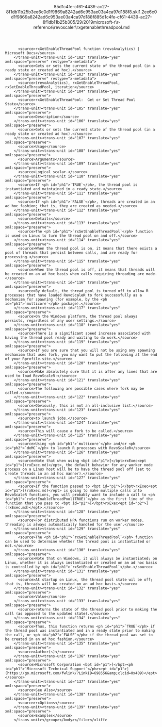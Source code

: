 <?xml version="1.0"?><xliff version="1.2" xmlns="urn:oasis:names:tc:xliff:document:1.2" xmlns:xsi="http://www.w3.org/2001/XMLSchema-instance" xsi:schemaLocation="urn:oasis:names:tc:xliff:document:1.2 xliff-core-1.2-transitional.xsd"><file datatype="xml" original="rxgetenablethreadpool.md" source-language="en-US" target-language="en-US"><header><tool tool-id="mdxliff" tool-name="mdxliff" tool-version="1.0-8ab897d" tool-company="Microsoft" /><xliffext:skl_file_name xmlns:xliffext="urn:microsoft:content:schema:xliffextensions">85d1c4fe-cf61-4439-ac27-8f1db11b25b3ee6c0d1f9869a8242ad6c953ae03a4ca97d188f8.skl</xliffext:skl_file_name><xliffext:version xmlns:xliffext="urn:microsoft:content:schema:xliffextensions">1.2</xliffext:version><xliffext:ms.openlocfilehash xmlns:xliffext="urn:microsoft:content:schema:xliffextensions">ee6c0d1f9869a8242ad6c953ae03a4ca97d188f8</xliffext:ms.openlocfilehash><xliffext:ms.sourcegitcommit xmlns:xliffext="urn:microsoft:content:schema:xliffextensions">85d1c4fe-cf61-4439-ac27-8f1db11b25b3</xliffext:ms.sourcegitcommit><xliffext:ms.lasthandoff xmlns:xliffext="urn:microsoft:content:schema:xliffextensions">05/29/2019</xliffext:ms.lasthandoff><xliffext:ms.openlocfilepath xmlns:xliffext="urn:microsoft:content:schema:xliffextensions">microsoft-r\r-reference\revoscaler\rxgetenablethreadpool.md</xliffext:ms.openlocfilepath></header><body><group id="content" extype="content"><trans-unit id="101" translate="yes" xml:space="preserve" restype="x-metadata">
          <source>rxGetEnableThreadPool function (revoAnalytics) | Microsoft Docs</source>
        </trans-unit><trans-unit id="102" translate="yes" xml:space="preserve" restype="x-metadata">
          <source>Gets or sets the current state of the thread pool (in a ready state or created ad hoc).</source>
        </trans-unit><trans-unit id="103" translate="yes" xml:space="preserve" restype="x-metadata">
          <source>(revoAnalytics), rxGetEnableThreadPool, rxSetEnableThreadPool, iteration</source>
        </trans-unit><trans-unit id="104" translate="yes" xml:space="preserve">
          <source>rxGetEnableThreadPool:  Get or Set Thread Pool State</source>
        </trans-unit><trans-unit id="105" translate="yes" xml:space="preserve">
          <source>Description</source>
        </trans-unit><trans-unit id="106" translate="yes" xml:space="preserve">
          <source>Gets or sets the current state of the thread pool (in a ready state or created ad hoc).</source>
        </trans-unit><trans-unit id="107" translate="yes" xml:space="preserve">
          <source>Usage</source>
        </trans-unit><trans-unit id="108" translate="yes" xml:space="preserve">
          <source>Arguments</source>
        </trans-unit><trans-unit id="109" translate="yes" xml:space="preserve">
          <source>Logical scalar.</source>
        </trans-unit><trans-unit id="110" translate="yes" xml:space="preserve">
          <source>If <ph id="ph1">`TRUE`</ph>, the thread pool is instantiated and maintained in a ready state.</source>
        </trans-unit><trans-unit id="111" translate="yes" xml:space="preserve">
          <source>If <ph id="ph1">`FALSE`</ph>, threads are created in an ad hoc fashion; that is, they are created as needed.</source>
        </trans-unit><trans-unit id="112" translate="yes" xml:space="preserve">
          <source>Details</source>
        </trans-unit><trans-unit id="113" translate="yes" xml:space="preserve">
          <source>The <ph id="ph1">`rxSetEnableThreadPool`</ph> function is used on Linux to turn the thread pool on and off.</source>
        </trans-unit><trans-unit id="114" translate="yes" xml:space="preserve">
          <source>When the thread pool is on, it means that there exists a pool of threads that persist between calls, and are ready for processing.</source>
        </trans-unit><trans-unit id="115" translate="yes" xml:space="preserve">
          <source>When the thread pool is off, it means that threads will be created on an ad hoc basis when calls requiring threading are made.</source>
        </trans-unit><trans-unit id="116" translate="yes" xml:space="preserve">
          <source>By default, the thread pool is turned off to allow R processes that have loaded RevoScaleR to fork successfully as a mechanism for spawning (for example, by the <ph id="ph1">`multicore`</ph> package).</source>
        </trans-unit><trans-unit id="117" translate="yes" xml:space="preserve">
          <source>On the Windows platform, the thread pool always persists, regardless of any user settings.</source>
        </trans-unit><trans-unit id="118" translate="yes" xml:space="preserve">
          <source>There is a significant speed increase associated with having the thread pool ready and waiting to do work.</source>
        </trans-unit><trans-unit id="119" translate="yes" xml:space="preserve">
          <source>If you are sure that you will not be using any spawning mechanism that uses fork, you may want to put the following at the end of your Rprofile.site.</source>
        </trans-unit><trans-unit id="120" translate="yes" xml:space="preserve">
          <source>Make absolutely sure that it is after any lines that are used to load RevoScaleR:</source>
        </trans-unit><trans-unit id="121" translate="yes" xml:space="preserve">
          <source>The following are possible cases where fork may be called.</source>
        </trans-unit><trans-unit id="122" translate="yes" xml:space="preserve">
          <source>Obviously, this is not an all-inclusive list:</source>
        </trans-unit><trans-unit id="123" translate="yes" xml:space="preserve">
          <source>to launch jobs.</source>
        </trans-unit><trans-unit id="124" translate="yes" xml:space="preserve">
          <source>This will cause a fork to be called.</source>
        </trans-unit><trans-unit id="125" translate="yes" xml:space="preserve">
          <source>Using <ph id="ph1">`multicore`</ph> and/or <ph id="ph2">`doMC`</ph> to launch R processes with RevoScaleR</source>
        </trans-unit><trans-unit id="126" translate="yes" xml:space="preserve">
          <source>Note that when using <bpt id="p1">[</bpt>rxExec<ept id="p1">](rxExec.md)</ept>, the default behavior for any worker node process on a Linux host will be to have the thread pool off (set to create threads in an ad hoc manner).</source>
        </trans-unit><trans-unit id="127" translate="yes" xml:space="preserve">
          <source>If the function passed to <bpt id="p1">[</bpt>rxExec<ept id="p1">](rxExec.md)</ept> is going to make multiple calls into RevoScaleR functions, you will probably want to include a call to <ph id="ph1">`rxSetEnableThreadPool(TRUE)`</ph> as the first line of the function that you pass to <bpt id="p2">[</bpt>rxExec<ept id="p2">](rxExec.md)</ept>.</source>
        </trans-unit><trans-unit id="128" translate="yes" xml:space="preserve">
          <source>For distributed HPA functions run on worker nodes, threading is always automatically handled for the user.</source>
        </trans-unit><trans-unit id="129" translate="yes" xml:space="preserve">
          <source>The <ph id="ph1">`rxGetEnableThreadPool`</ph> function can be used to determine whether the thread pool is instantiated or not.</source>
        </trans-unit><trans-unit id="130" translate="yes" xml:space="preserve">
          <source>Note that on Windows, it will always be instantiated; on Linux, whether it is always instantiated or created on an ad hoc basis is controlled by <ph id="ph1">`rxSetEnableThreadPool`</ph>.</source>
        </trans-unit><trans-unit id="131" translate="yes" xml:space="preserve">
          <source>At startup on Linux, the thread pool state wil be off; that is, threads will be created on an ad hoc basis.</source>
        </trans-unit><trans-unit id="132" translate="yes" xml:space="preserve">
          <source>Value</source>
        </trans-unit><trans-unit id="133" translate="yes" xml:space="preserve">
          <source>returns the state of the thread pool prior to making the call (as opposed to the updated state).</source>
        </trans-unit><trans-unit id="134" translate="yes" xml:space="preserve">
          <source>Thus, this function returns <ph id="ph1">`TRUE`</ph> if the thread pool was instantiated and in a ready state prior to making the call, or <ph id="ph2">`FALSE`</ph> if the thread pool was set to be created in an ad hoc fashion.</source>
        </trans-unit><trans-unit id="135" translate="yes" xml:space="preserve">
          <source>Author(s)</source>
        </trans-unit><trans-unit id="136" translate="yes" xml:space="preserve">
          <source>Microsoft Corporation <bpt id="p1">[</bpt><ph id="ph1">`Microsoft Technical Support`</ph><ept id="p1">](https://go.microsoft.com/fwlink/?LinkID=698556&amp;clcid=0x409)</ept></source>
        </trans-unit><trans-unit id="137" translate="yes" xml:space="preserve">
          <source>See Also</source>
        </trans-unit><trans-unit id="138" translate="yes" xml:space="preserve">
          <source>rxOptions</source>
        </trans-unit><trans-unit id="139" translate="yes" xml:space="preserve">
          <source>Examples</source>
        </trans-unit></group></body></file></xliff>